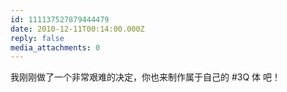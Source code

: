 ```yaml
---
id: 111137527879444479
date: 2010-12-11T00:14:00.000Z
reply: false
media_attachments: 0
---
```


我刚刚做了一个非常艰难的决定，你也来制作属于自己的 #3Q 体 吧！​​​​

